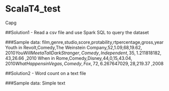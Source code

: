 # ScalaT4_test
Capg 


##Solution1 - 
Read a csv file and use Spark SQL to query the dataset

###Sample data:
film,genre,studio,score,protability,rtpercentage,gross,year
Youth in Revolt,Comedy,The Weinstein Company,52,1.09,68,$19.62 ,2010
You Will Meet a Tall Dark Stranger,Comedy,Independent,35,1.211818182,43,$26.66 ,2010
When in Rome,Comedy,Disney,44,0,15,$43.04 ,2010
What Happens in Vegas,Comedy,Fox,72,6.267647029,28,$219.37 ,2008


##Solution2 - 
Word count on a text file 

###Sample data:
Simple text 




